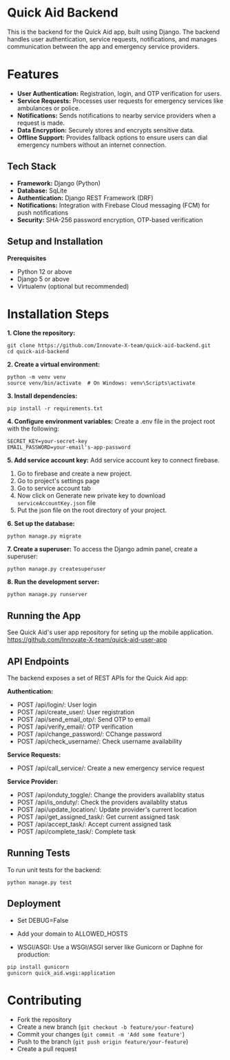 # Quick Aid Backend
This is the backend for the Quick Aid app, built using Django. The backend handles user authentication, service requests, notifications, and manages communication between the app and emergency service providers.

# Features
* **User Authentication:** Registration, login, and OTP verification for users.
* **Service Requests:** Processes user requests for emergency services like ambulances or police.
* **Notifications:** Sends notifications to nearby service providers when a request is made.
* **Data Encryption:** Securely stores and encrypts sensitive data.
* **Offline Support:** Provides fallback options to ensure users can dial emergency numbers without an internet connection.
## Tech Stack
* **Framework:** Django (Python)
* **Database:** SqLite
* **Authentication:** Django REST Framework (DRF)
* **Notifications:** Integration with Firebase Cloud messaging (FCM) for push notifications
* **Security:** SHA-256 password encryption, OTP-based verification
## Setup and Installation
**Prerequisites**
* Python 12 or above
* Django 5 or above
* Virtualenv (optional but recommended)

# Installation Steps
**1. Clone the repository:**

```
git clone https://github.com/Innovate-X-team/quick-aid-backend.git
cd quick-aid-backend
```
**2. Create a virtual environment:**

```
python -m venv venv
source venv/bin/activate  # On Windows: venv\Scripts\activate
```
**3. Install dependencies:**

```
pip install -r requirements.txt
```
**4. Configure environment variables:** Create a .env file in the project root with the following:

```
SECRET_KEY=your-secret-key
EMAIL_PASSWORD=your-email's-app-password
```

**5. Add service account key:**
Add service account key to connect firebase.

1. Go to firebase and create a new project.
2. Go to project's settings page
3. Go to service account tab
4. Now click on Generate new private key to download `serviceAccountKey.json` file
5. Put the json file on the root directory of your project.

**6. Set up the database:**
```
python manage.py migrate
```
**7. Create a superuser:** To access the Django admin panel, create a superuser:

```
python manage.py createsuperuser
```
**8. Run the development server:**
```
python manage.py runserver
```

## Running the App
See Quick Aid's user app repository for seting up the mobile application. https://github.com/Innovate-X-team/quick-aid-user-app

## API Endpoints
The backend exposes a set of REST APIs for the Quick Aid app:

**Authentication:**

* POST /api/login/: User login
* POST /api/create_user/: User registration
* POST /api/send_email_otp/: Send OTP to email
* POST /api/verify_email/: OTP verification
* POST /api/change_password/: CChange password
* POST /api/check_username/: Check username availability

**Service Requests:**
* POST /api/call_service/: Create a new emergency service request

**Service Provider:**

* POST /api/onduty_toggle/: Change the providers availablity status
* POST /api/is_onduty/: Check the providers availablity status
* POST /api/update_location/: Update provider's current location
* POST /api/get_assigned_task/: Get current assigned task
* POST /api/accept_task/: Accept current assigned task
* POST /api/complete_task/: Complete task

## Running Tests
To run unit tests for the backend:

```
python manage.py test
```

## Deployment

* Set DEBUG=False
* Add your domain to ALLOWED_HOSTS

* WSGI/ASGI: Use a WSGI/ASGI server like Gunicorn or Daphne for production:

```
pip install gunicorn
gunicorn quick_aid.wsgi:application
```

# Contributing
* Fork the repository
* Create a new branch (`git checkout -b feature/your-feature`)
* Commit your changes (`git commit -m 'Add some feature'`)
* Push to the branch (`git push origin feature/your-feature`)
* Create a pull request